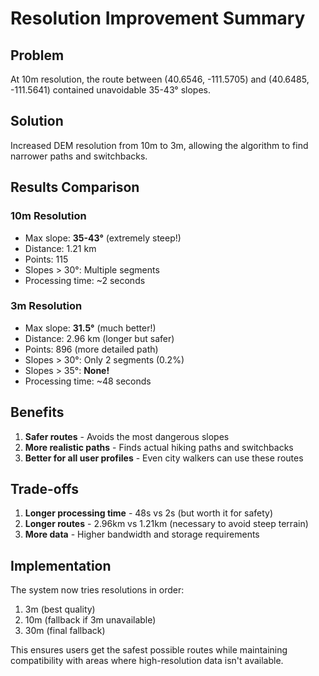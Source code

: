 # Resolution Improvement Summary

## Problem
At 10m resolution, the route between (40.6546, -111.5705) and (40.6485, -111.5641) contained unavoidable 35-43° slopes.

## Solution
Increased DEM resolution from 10m to 3m, allowing the algorithm to find narrower paths and switchbacks.

## Results Comparison

### 10m Resolution
- Max slope: **35-43°** (extremely steep!)
- Distance: 1.21 km
- Points: 115
- Slopes > 30°: Multiple segments
- Processing time: ~2 seconds

### 3m Resolution
- Max slope: **31.5°** (much better!)
- Distance: 2.96 km (longer but safer)
- Points: 896 (more detailed path)
- Slopes > 30°: Only 2 segments (0.2%)
- Slopes > 35°: **None!**
- Processing time: ~48 seconds

## Benefits
1. **Safer routes** - Avoids the most dangerous slopes
2. **More realistic paths** - Finds actual hiking paths and switchbacks
3. **Better for all user profiles** - Even city walkers can use these routes

## Trade-offs
1. **Longer processing time** - 48s vs 2s (but worth it for safety)
2. **Longer routes** - 2.96km vs 1.21km (necessary to avoid steep terrain)
3. **More data** - Higher bandwidth and storage requirements

## Implementation
The system now tries resolutions in order:
1. 3m (best quality)
2. 10m (fallback if 3m unavailable)
3. 30m (final fallback)

This ensures users get the safest possible routes while maintaining compatibility with areas where high-resolution data isn't available.